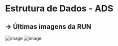 # Estrutura de Dados - ADS

## -> Últimas imagens da RUN

![image](https://github.com/user-attachments/assets/1c115567-bf82-4d36-aede-b854d450e7da) ![image](https://github.com/user-attachments/assets/9e2e7d2f-e3fb-46c8-a997-b165075383ed)

